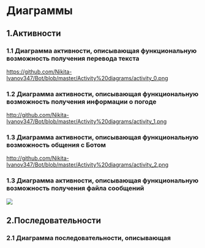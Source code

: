# Диаграммы
## 1.Активности
### 1.1 Диаграмма активности, описывающая функциональную возможность получения перевода текста
https://github.com/Nikita-Ivanov347/Bot/blob/master/Activity%20diagrams/activity_0.png
### 1.2 Диаграмма активности, описывающая функциональную возможность получения информации о погоде
http://github.com/Nikita-Ivanov347/Bot/blob/master/Activity%20diagrams/activity_1.png
### 1.3 Диаграмма активности, описывающая функциональную возможность общения с Ботом
http://github.com/Nikita-Ivanov347/Bot/blob/master/Activity%20diagrams/activity_2.png
### 1.3 Диаграмма активности, описывающая функциональную возможность получения файла сообщений
![](http://github.com/Nikita-Ivanov347/Bot/blob/master/Activity%20diagrams/activity_3.png)

## 2.Последовательности
### 2.1 Диаграмма последовательности, описывающая 
